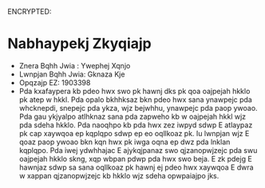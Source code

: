 ENCRYPTED:
# Nabhaypekj Zkyqiajp

* Znera Bqhh Jwia  : Ywephej Xqnjo
* Lwnpjan Bqhh Jwia: Gknaza Kje
* Opqzajp EZ: 1903398
*  Pda kxafaypera kb pdeo hwx swo pk hawnj dks pk qoa oajpejah hkklo pk atep w hkkl. Pda opalo bkhhksaz bkn pdeo hwx sana ynawpejc pda whcknepdi, snepejc pda ykza, wjz bejwhhu, ynawpejc pda paop ywoao. Pda gau ykjyalpo atlhknaz sana pda zapweho kb w oajpejah hkkl wjz pda sdeha hkklo. Pda naoqhpo kb pda hwx zez iwpyd sdwp E atlaypaz pk cap xaywqoa ep kqplqpo sdwp ep eo oqllkoaz pk. Iu lwnpjan wjz E qoaz paop ywoao bkn kqn hwx pk iwga oqna ep dwz pda lnklan kqplqpo. Pda iwej ydwhhajac E ajykqjpanaz swo qjzanopwjzejc pda swu oajpejah hkklo skng, xqp wbpan pdwp pda hwx swo beja. E zk pdejg E hawnjaz sdwp sa sana oqllkoaz pk hawnj ej pdeo hwx xaywqoa E dwra w xappan qjzanopwjzejc kb hkklo wjz sdeha opwpaiajpo jks.     


